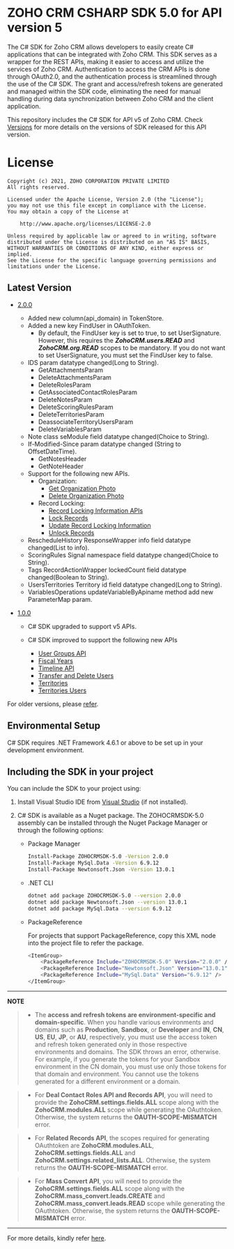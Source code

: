# ZOHO CRM CSHARP SDK 5.0 for API version 5

The C# SDK for Zoho CRM allows developers to easily create C# applications that can be integrated with Zoho CRM. This SDK serves as a wrapper for the REST APIs, making it easier to access and utilize the services of Zoho CRM. 
Authentication to access the CRM APIs is done through OAuth2.0, and the authentication process is streamlined through the use of the C# SDK. The grant and access/refresh tokens are generated and managed within the SDK code, eliminating the need for manual handling during data synchronization between Zoho CRM and the client application.

This repository includes the C# SDK for API v5 of Zoho CRM. Check [Versions](https://github.com/zoho/zohocrm-csharp-sdk-5.0/releases) for more details on the versions of SDK released for this API version.

License
=======

    Copyright (c) 2021, ZOHO CORPORATION PRIVATE LIMITED 
    All rights reserved. 

    Licensed under the Apache License, Version 2.0 (the "License"); 
    you may not use this file except in compliance with the License. 
    You may obtain a copy of the License at 
    
        http://www.apache.org/licenses/LICENSE-2.0 
    
    Unless required by applicable law or agreed to in writing, software 
    distributed under the License is distributed on an "AS IS" BASIS, 
    WITHOUT WARRANTIES OR CONDITIONS OF ANY KIND, either express or implied. 
    See the License for the specific language governing permissions and 
    limitations under the License.

## Latest Version

- [2.0.0](/versions/2.0.0/ZohoCRM/README.md)
    - Added new column(api_domain) in TokenStore.
    - Added a new key FindUser in OAuthToken.
        - By default, the FindUser key is set to true, to set UserSignature. However, this requires the ***ZohoCRM.users.READ*** and ***ZohoCRM.org.READ*** scopes to be mandatory. If you do not want to set UserSignature, you must set the FindUser key to false.
    - IDS param datatype changed(Long to String).
        - GetAttachmentsParam
        - DeleteAttachmentsParam
        - DeleteRolesParam
        - GetAssociatedContactRolesParam
        - DeleteNotesParam
        - DeleteScoringRulesParam
        - DeleteTerritoriesParam
        - DeassociateTerritoryUsersParam
        - DeleteVariablesParam
    - Note class seModule field datatype changed(Choice<String> to String).
    - If-Modified-Since param datatype changed (String to OffsetDateTime).
        - GetNotesHeader
        - GetNoteHeader 
    - Support for the following new APIs.
        - Organization:
            - [Get Organization Photo](https://www.zoho.com/crm/developer/docs/api/v5/get-org-img.html)
            - [Delete Organization Photo](https://www.zoho.com/crm/developer/docs/api/v5/delete-org-img.html)
        - Record Locking:
            - [Record Locking Information APIs](https://www.zoho.com/crm/developer/docs/api/v5/get-record-locking-info.html)
            - [Lock Records](https://www.zoho.com/crm/developer/docs/api/v5/lock-records.html)
            - [Update Record Locking Information](https://www.zoho.com/crm/developer/docs/api/v5/update-record-locking-info.html)
            - [Unlock Records](https://www.zoho.com/crm/developer/docs/api/v5/unlock-records.html)
    - RescheduleHistory ResponseWrapper info field datatype changed(List<into> to info).
    - ScoringRules Signal namespace field datatype changed(Choice<String> to String).
    - Tags RecordActionWrapper lockedCount field datatype changed(Boolean to String).
    - UsersTerritories Territory id field datatype changed(Long to String).
    - VariablesOperations updateVariableByApiname method add new ParameterMap param.

- [1.0.0](/versions/1.0.0/ZohoCRM/README.md)

    - C# SDK upgraded to support v5 APIs.

    - C# SDK improved to support the following new APIs

        - [User Groups API](https://www.zoho.com/crm/developer/docs/api/v5/associated-user-count-user-group.html)
        - [Fiscal Years](https://www.zoho.com/crm/developer/docs/api/v5/get-fiscal-year.html)
        - [Timeline API](https://www.zoho.com/crm/developer/docs/api/v5/timeline-of-a-record.html)
        - [Transfer and Delete Users](https://www.zoho.com/crm/developer/docs/api/v5/transfer_records-delete_user.html)
        - [Territories](https://www.zoho.com/crm/developer/docs/api/v5/add-territories.html)
        - [Territories Users](https://www.zoho.com/crm/developer/docs/api/v5/associate-users-territory.html)     


For older versions, please [refer](https://github.com/zoho/zohocrm-csharp-sdk-5.0/releases).

## Environmental Setup

C# SDK requires .NET Framework 4.6.1 or above to be set up in your development environment.

## Including the SDK in your project

You can include the SDK to your project using:

1. Install Visual Studio IDE from [Visual Studio](https://visualstudio.microsoft.com/downloads/) (if not installed).

2. C# SDK is available as a Nuget package. The ZOHOCRMSDK-5.0 assembly can be installed through the Nuget Package Manager or through the following options:

    - Package Manager

        ```sh
        Install-Package ZOHOCRMSDK-5.0 -Version 2.0.0
        Install-Package MySql.Data -Version 6.9.12
        Install-Package Newtonsoft.Json -Version 13.0.1
        ```

    - .NET  CLI

        ```sh
        dotnet add package ZOHOCRMSDK-5.0 --version 2.0.0
        dotnet add package Newtonsoft.Json --version 13.0.1
        dotnet add package MySql.Data --version 6.9.12
        ```

    - PackageReference

        For projects that support PackageReference, copy this XML node into the project file to refer the package.

        ```sh
        <ItemGroup>
            <PackageReference Include="ZOHOCRMSDK-5.0" Version="2.0.0" />
            <PackageReference Include="Newtonsoft.Json" Version="13.0.1" />
            <PackageReference Include="MySql.Data" Version="6.9.12" />
        </ItemGroup>
        ```
---

**NOTE** 

> - The **access and refresh tokens are environment-specific and domain-specific**. When you handle various environments and domains such as **Production**, **Sandbox**, or **Developer** and **IN**, **CN**, **US**, **EU**, **JP**, or **AU**, respectively, you must use the access token and refresh token generated only in those respective environments and domains. The SDK throws an error, otherwise.
For example, if you generate the tokens for your Sandbox environment in the CN domain, you must use only those tokens for that domain and environment. You cannot use the tokens generated for a different environment or a domain.

> - For **Deal Contact Roles API and Records API**, you will need to provide the **ZohoCRM.settings.fields.ALL** scope along with the **ZohoCRM.modules.ALL** scope while generating the OAuthtoken. Otherwise, the system returns the **OAUTH-SCOPE-MISMATCH** error.

> - For **Related Records API**, the scopes required for generating OAuthtoken are **ZohoCRM.modules.ALL**, **ZohoCRM.settings.fields.ALL** and **ZohoCRM.settings.related_lists.ALL**. Otherwise, the system returns the **OAUTH-SCOPE-MISMATCH** error.

> - For **Mass Convert API**, you will need to provide the **ZohoCRM.settings.fields.ALL** scope along with the **ZohoCRM.mass_convert.leads.CREATE** and **ZohoCRM.mass_convert.leads.READ** scope while generating the OAuthtoken. Otherwise, the system returns the **OAUTH-SCOPE-MISMATCH** error.

---

For more details, kindly refer [here](/versions/2.0.0/ZohoCRM/README.md).